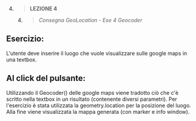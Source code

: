 4. > **LEZIONE 4**
     4. > *Consegna GeoLocation - Ese 4 Geocoder*
   
## Esercizio:
L'utente deve inserire il luogo che vuole visualizzare sulle google maps in una textbox.

## Al click del pulsante:
Utilizzando il Geocoder() delle google maps viene tradotto ciò che c'è scritto nella textbox in un risultato (contenente diversi parametri). Per l'esercizio è stata utilizzata la geometry.location per la posizione del luogo. Alla fine viene visualizzata la mappa generata (con marker e info window).
